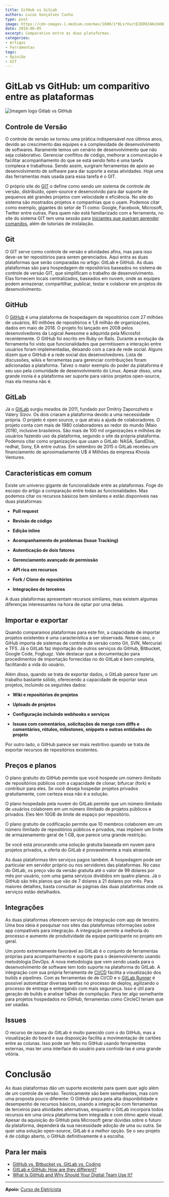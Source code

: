 ```yaml
---
title: GitHub vs GitLab
authors: Lucas Gonçalves Cunha
type: post
image: https://cdn-images-1.medium.com/max/1600/1*OLsrVuctE2DO924KoSkNLA.png
date: 2018-06-05
excerpt: Comparativo entre as duas plataformas.
categories:
- Artigos
- Ferramentas
tags:
- Opinião
- GIT
---
```


# GitLab vs GitHub: um comparitivo entre as plataformas

![Imagem logo Gitlab vs GitHub](https://cdn-images-1.medium.com/max/1600/1*OLsrVuctE2DO924KoSkNLA.png)

## Controle de Versão

O controle de versão se tornou uma prática indispensável nos últimos anos, devido ao crescimento das equipes e a complexidade de desenvolvimento de softwares. Raramente temos um cenário de desenvolvimento que não seja colaborativo. Gerenciar conflitos de código, melhorar a comunicação e facilitar acompanhamento do que se está sendo feito é uma tarefa complexa e trabalhosa. Sendo assim, surgiram ferramentas de apoio ao desenvolvimento de software para dar suporte a estas atividades. Hoje uma das ferramentas mais usada para essa tarefa é o GIT.

O próprio site do [GIT](https://git-scm.com/) o define como sendo um sistema de controle de versão, distribuído, open-source e desenvolvido para dar suporte de pequenos até grandes projetos com velocidade e eficiência. No site do sistema são mostrados projetos e companhias que o usam. Podemos citar como exemplo, gigantes do setor de TI como: Google, Facebook, Microsoft, Twitter entre outras. Para quem não está familiarizado com a ferramenta, no site do sistema GIT tem uma sessão para [iniciantes que queiram aprender comandos](https://try.github.io/levels/1/challenges/1), além de tutoriais de instalação.

## Git

O GIT serve como controle de versão e atividades afins, mas para isso deve-se ter repositórios para serem gerenciados. Aqui entra as duas plataformas que serão comparadas no artigo: GitLab e GitHub. As duas plataformas são para hospedagem de repositórios baseados no sistema de controle de versão GIT, que simplificam o trabalho de desenvolvimento. Elas fornecem locais centralizados, baseados em nuvem, onde as equipes podem armazenar, compartilhar, publicar, testar e colaborar em projetos de desenvolvimento.

## GitHub

O [GitHub](https://github.com/) é uma plataforma de hospedagem de repositórios com 27 milhões de usuários, 80 milhões de repositórios e 1,8 milhão de organizações, dados em maio de 2018. O projeto foi lançado em 2008 pelos desenvolvedores da Logical Awesome e adquirida pela Microsfot recentemente. O GitHub foi escrito em Ruby on Rails. Durante a evolução da ferramenta foi visto que funcionalidades que permitissem a interação entre usuários foram implementadas, deixando com a cara de rede social. Alguns dizem que o GitHub é a rede social dos desenvolvedores. Lista de discussões, wikis e ferramentas para gerenciar contribuições foram adicionadas a plataforma. Talvez o maior exemplo do poder da plataforma é seu uso pela comunidade de desenvolvimento do Linux. Apesar disso, uma grande ironia é a plataforma ser suporte para vários projetos open-source, mas ela mesma não é.

## GitLab

Já o [GitLab](https://gitlab.com/) surgiu meados de 2011, fundado por Dmitriy Zaporozhets e Valery Sizov. Os dois criaram a plataforma devido a uma necessidade própria. O projeto é open source, o que atraiu a ajuda de colaboradores. O projeto conta com mais de 1980 colaboradores ao redor do mundo (Maio 2018), inclusive brasileiros. São mais de 100 mil organizações e milhões de usuários fazendo uso da plataforma, segundo o site da própria plataforma. Podemos citar como organizações que usam o GitLab: NASA, SandDisk, redhat, Sony, EA entre outras. Em setembro de 2015 o GitLab recebeu um financiamento de aproximadamente U$ 4 Milhões da empresa Khosla Ventures.

## Características em comum

Existe um universo gigante de funcionalidade entre as plataformas. Foge do escopo do artigo a comparação entre todas as funcionalidades. Mas podemos citar os recursos básicos bem similares e estão disponíveis nas duas plataformas:

* **Pull request**

* **Revisão de código**

* **Edição inline**

* **Acompanhamento de problemas (Issue Tracking)**

* **Autenticação de dois fatores**

* **Gerenciamento avançado de permissão**

* **API rica em recursos**

* **Fork / Clone de repositórios**

* **Integrações de terceiros**

A duas plataformas apresentam recursos similares, mas existem algumas diferenças interessantes na hora de optar por uma delas.

## Importar e exportar

Quando comparamos plataformas para este fim, a capacidade de importar projetos existentes é uma característica a ser observada. Nesse caso, o GiHub importa de sistemas de controle de versão como Git, SVN, Mercurial e TFS. Já o GitLab faz importação de outros serviços do GitHub, Bitbucket, Google Code, Fogbugz. Vale destacar que a documentação para procedimentos de importação fornecidas no do GitLab é bem completa, facilitando a vida do usuário.

Além disso, quando se trata de exportar dados, o GitLab parece fazer um trabalho bastante sólido, oferecendo a capacidade de exportar seus projetos, incluindo os seguintes dados:

* **Wiki e repositórios de projetos**

* **Uploads de projetos**

* **Configuração incluindo webhooks e serviços**

* **Issues com comentários, solicitações de merge com diffs e comentários, rótulos, milestones, snippets e outras entidades do projeto**

Por outro lado, o GitHub parece ser mais restritivo quando se trata de exportar recursos de repositórios existentes.

## Preços e planos

O plano gratuito do GitHub permite que você hospede um número ilimitado de repositórios públicos com a capacidade de clonar, bifurcar (fork) e contribuir para eles. Se você deseja hospedar projetos privados gratuitamente, com certeza essa não é a solução.

O plano hospedado pela nuvem do GitLab permite que um número ilimitado de usuários colaborem em um número ilimitado de projetos públicos e privados. Eles têm 10GB de limite de espaço por repositório.

O plano gratuito de codificação permite que 10 membros colaborem em um número ilimitado de repositórios públicos e privados, mas impõem um limite de armazenamento geral de 1 GB, que parece uma grande restrição.

Se você está procurando uma solução gratuita baseada em nuvem para projetos privados, a oferta do GitLab é provavelmente a mais atraente.

As duas plataformas têm serviços pagos também. A hospedagem pode ser particular em servidor próprio ou nos servidores das plataformas. No caso do GitLab, os preço vão da versão gratuita até o valor de 99 dolares por mês por usuário, com uma gama serviços divididos em quatro planos. Já o GitHub são três planos que vão de 7 dolares a 21 dolares por mês. Para maiores detalhes, basta consultar as páginas das duas plataformas onde os serviços estão detalhados.

## Integrações

As duas plataformas oferecem serviço de integração com app de terceiro. Uma boa ideia é pesquisar nos sites das plataformas informações sobre app compatíveis para integração. A integração permite a melhoria do processo e aumento de produtividade da equipe participante no projeto em geral.

Um ponto extremamente favorável ao GitLab é o conjunto de ferramentas próprias para acompanhamento e suporte para o desenvolvimento usando metodologia DevOps. A nova metodologia que vem sendo usada para o desenvolvimento de software tem todo suporte na plataforma do GitLab. A integração com sua própria ferramenta de [CI/CD](https://about.gitlab.com/features/gitlab-ci-cd/) facilita a visualização dos builds e pipelines. Com as ferramentas de de CI/CD e o [GitLab Runner](https://docs.gitlab.com/runner/) é possível automatizar diversas tarefas no processo de deploy, agilizando o processo de entrega e entregando com mais segurança. Isso é útil para geração de builds e analisar falhas de compilação. Para ter algo semelhante para projetos hospedados no GitHub, ferramentas como CircleCI teriam que ser usadas.

## Issues

O recurso de issues do GitLab é muito parecido com o do GitHub, mas a visualização do board e sua disposição facilita a movimentação de cartões entre as colunas. Isso pode ser feito no GitHub usando ferramentas externas, mas ter uma interface do usuário para controlá-las é uma grande vitória.

# Conclusão

As duas plataformas dão um suporte excelente para quem quer aglo além de um controle de versão. Tecnicamente são bem semelhantes, mas com uma proposta pouco diferente: O GitHub preza pela alta disponibilidade e desempenho de recursos básicos, usando a integração com ferramentas de terceiros para atividades alternativas, enquanto o GitLab incorpora todos recursos em uma única plataforma bem integrada e com ótimo apelo visual. Apesar da aquisição do GitHub pela Microsoft gerar dúvidas sobre o futuro da plataforma, dependerá da sua necessidade adoção de uma ou outra. Se quer uma solução open-source, GitLab é a melhor opção. Se o seu projeto é de código aberto, o GitHub definitivamente é a escolha.

## Para ler mais

* [GitHub vs. Bitbucket vs. GitLab vs. Coding](https://medium.com/flow-ci/github-vs-bitbucket-vs-gitlab-vs-coding-7cf2b43888a1)
* [GitLab e GitHub: How are they different?](https://www.upwork.com/hiring/development/gitlab-vs-github-how-are-they-different/)
* [What Is GitHub and Why Should Your Digital Team Use It?](https://www.upwork.com/hiring/development/what-is-github-and-why-should-your-digital-team-use-it/)

---

**Apoio:** [Curso de Eletricista](https://portaldaengenharia.com/cursos/curso-de-eletricista/)
